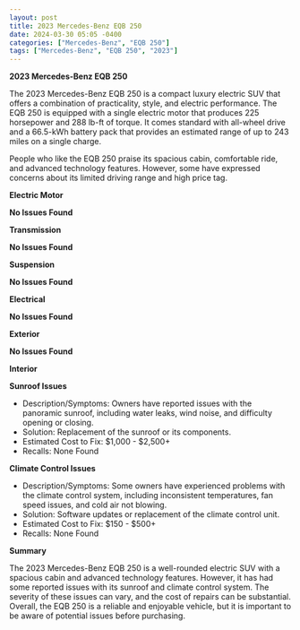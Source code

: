 ```yaml
---
layout: post
title: 2023 Mercedes-Benz EQB 250
date: 2024-03-30 05:05 -0400
categories: ["Mercedes-Benz", "EQB 250"]
tags: ["Mercedes-Benz", "EQB 250", "2023"]
---
```

**2023 Mercedes-Benz EQB 250**

The 2023 Mercedes-Benz EQB 250 is a compact luxury electric SUV that offers a combination of practicality, style, and electric performance. The EQB 250 is equipped with a single electric motor that produces 225 horsepower and 288 lb-ft of torque. It comes standard with all-wheel drive and a 66.5-kWh battery pack that provides an estimated range of up to 243 miles on a single charge.

People who like the EQB 250 praise its spacious cabin, comfortable ride, and advanced technology features. However, some have expressed concerns about its limited driving range and high price tag.

**Electric Motor**

**No Issues Found**

**Transmission**

**No Issues Found**

**Suspension**

**No Issues Found**

**Electrical**

**No Issues Found**

**Exterior**

**No Issues Found**

**Interior**

**Sunroof Issues**
* Description/Symptoms: Owners have reported issues with the panoramic sunroof, including water leaks, wind noise, and difficulty opening or closing.
* Solution: Replacement of the sunroof or its components.
* Estimated Cost to Fix: $1,000 - $2,500+
* Recalls: None Found

**Climate Control Issues**
* Description/Symptoms: Some owners have experienced problems with the climate control system, including inconsistent temperatures, fan speed issues, and cold air not blowing.
* Solution: Software updates or replacement of the climate control unit.
* Estimated Cost to Fix: $150 - $500+
* Recalls: None Found

**Summary**

The 2023 Mercedes-Benz EQB 250 is a well-rounded electric SUV with a spacious cabin and advanced technology features. However, it has had some reported issues with its sunroof and climate control system. The severity of these issues can vary, and the cost of repairs can be substantial. Overall, the EQB 250 is a reliable and enjoyable vehicle, but it is important to be aware of potential issues before purchasing.
